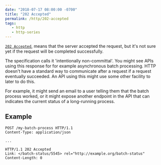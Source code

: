 ```yaml
---
date: "2018-07-17 08:00:00 -0700"
title: "202 Accepted"
permalink: /http/202-accepted
tags:
   - http
   - http-series
---
```


[`202 Accepted`][1], means that the server accepted the request, but it's not
sure yet if the request will be completed successfully.

The specification calls it 'intentionally non-committal'. You might see APIs
using this response for for example asynchronous batch processing. HTTP
doesn't have a standard way to communicate after a request if a request 
eventually succeeded. An API using this might use some other facility to
later to do this.

For example, it might send an email to a user telling them that the batch
process worked, or it might expose another endpoint in the API that can
indicates the current status of a long-running process.

Example
-------


```http
POST /my-batch-process HTTP/1.1
Content-Type: application/json

...
```

```http
HTTP/1.1 202 Accepted
Link: </batch-status/5545> rel="http://example.org/batch-status"
Content-Length: 0
```

[1]: https://tools.ietf.org/html/rfc7231#section-6.3.3
